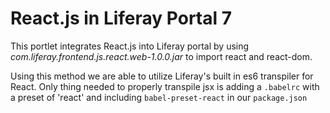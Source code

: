# React.js in Liferay Portal 7

This portlet integrates React.js into Liferay portal by using *com.liferay.frontend.js.react.web-1.0.0.jar* to import react and react-dom.

Using this method we are able to utilize Liferay's built in es6 transpiler for React. Only thing needed to properly transpile jsx is adding a `.babelrc` with a preset of 'react' and including `babel-preset-react` in our `package.json`